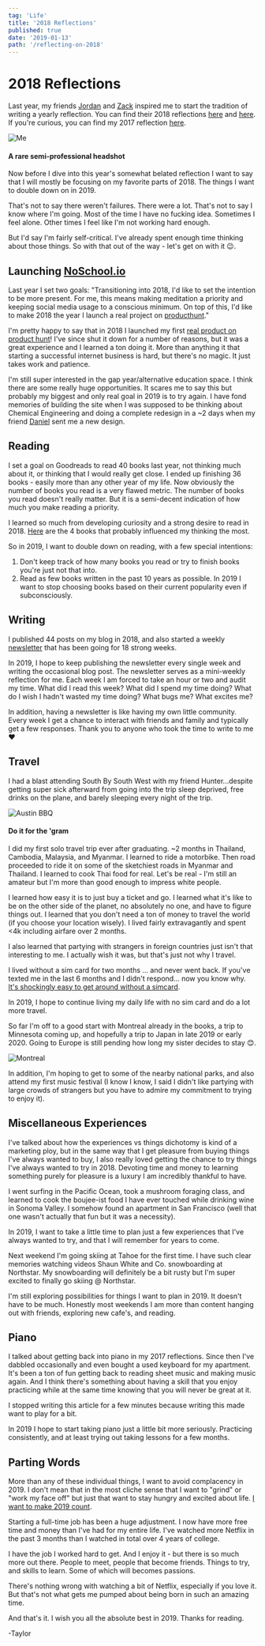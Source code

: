 ```yaml
---
tag: 'Life'
title: '2018 Reflections'
published: true
date: '2019-01-13'
path: '/reflecting-on-2018'
---
```


# 2018 Reflections
Last year, my friends [Jordan](https://www.jordangonen.com/) and [Zack](http://zcjones.com/) inspired me to start the tradition of writing a yearly reflection.  You can find their 2018 reflections [here](https://hackernoon.com/2018-2412e9718f07) and [here](https://medium.com/@zjonsee/reflections-on-2018-d4666125ddc1).  If you're curious, you can find my 2017 reflection [here](https://taylormilliman.me/reflections-2017).

![Me](tay.jpg)
#### A rare semi-professional headshot
Now before I dive into this year's somewhat belated reflection I want to say that I will mostly be focusing on my favorite parts of 2018.  The things I want to double down on in 2019.

That's not to say there weren't failures.  There were a lot.  That's not to say I know where I'm going.  Most of the time I have no fucking idea.  Sometimes I feel alone.  Other times I feel like I'm not working hard enough.

But I'd say I'm fairly self-critical.  I've already spent enough time thinking about those things.  So with that out of the way - let's get on with it 😉.

## Launching [NoSchool.io](https://www.producthunt.com/posts/noschool-1-0)
Last year I set two goals:
"Transitioning into 2018, I'd like to set the intention to be more present. For me, this means making meditation a priority and keeping social media usage to a conscious minimum. On top of this, I'd like to make 2018 the year I launch a real project on [producthunt](https://www.producthunt.com/)."

I'm pretty happy to say that in 2018 I launched my first [real product on product hunt](https://www.producthunt.com/posts/noschool-1-0)!  I've since shut it down for a number of reasons, but it was a great experience and I learned a ton doing it.  More than anything it that starting a successful internet business is hard, but there's no magic.  It just takes work and patience.

I'm still super interested in the gap year/alternative education space.  I think there are some really huge opportunities. It scares me to say this but probably my biggest and only real goal in 2019 is to try again.  I have fond memories of building the site when I was supposed to be thinking about Chemical Engineering and doing a complete redesign in a ~2 days when my friend [Daniel](https://danielwyb.com/) sent me a new design.

## Reading
I set a goal on Goodreads to read 40 books last year, not thinking much about it, or thinking that I would really get close.  I ended up finishing 36 books - easily more than any other year of my life.  Now obviously the number of books you read is a very flawed metric.  The number of books you read doesn't really matter.  But it is a semi-decent indication of how much you make reading a priority.

I learned so much from developing curiosity and a strong desire to read in 2018.  [Here](https://taylor.substack.com/p/tangential-tuesday-16) are the 4 books that probably influenced my thinking the most.

So in 2019, I want to double down on reading, with a few special intentions:
1) Don't keep track of how many books you read or try to finish books you're just not that into.
2) Read as few books written in the past 10 years as possible. In 2019 I want to stop choosing books based on their current popularity even if subconsciously.

## Writing
I published 44 posts on my blog in 2018, and also started a weekly [newsletter](https://taylor.substack.com/) that has been going for 18 strong weeks.

In 2019, I hope to keep publishing the newsletter every single week and writing the occasional blog post.  The newsletter serves as a mini-weekly reflection for me.  Each week I am forced to take an hour or two and audit my time.  What did I read this week? What did I spend my time doing?  What do I wish I hadn't wasted my time doing?  What bugs me? What excites me?

In addition, having a newsletter is like having my own little community.  Every week I get a chance to interact with friends and family and typically get a few responses.  Thank you to anyone who took the time to write to me ❤️
## Travel
I had a blast attending South By South West with my friend Hunter...despite getting super sick afterward from going into the trip sleep deprived, free drinks on the plane, and barely sleeping every night of the trip.   

![Austin BBQ](./Austin.jpg)
#### Do it for the 'gram
I did my first solo travel trip ever after graduating.  ~2 months in Thailand, Cambodia, Malaysia, and Myanmar.  I learned to ride a motorbike.  Then road proceeded to ride it on some of the sketchiest roads in Myanmar and Thailand.  I learned to cook Thai food for real.  Let's be real - I'm still an amateur but I'm more than good enough to impress white people.

I learned how easy it is to just buy a ticket and go.  I learned what it's like to be on the other side of the planet, no absolutely no one, and have to figure things out.  I learned that you don't need a ton of money to travel the world (if you choose your location wisely).  I lived fairly extravagantly and spent <4k including airfare over 2 months.

I also learned that partying with strangers in foreign countries just isn't that interesting to me.  I actually wish it was, but that's just not why I travel.

I lived without a sim card for two months ... and never went back.  If you've texted me in the last 6 months and I didn't respond... now you know why.  [It's shockingly easy to get around without a simcard](https://taylormilliman.me/2-months-without-a-phone).

In 2019, I hope to continue living my daily life with no sim card and do a lot more travel.

So far I'm off to a good start with Montreal already in the books, a trip to Minnesota coming up, and hopefully a trip to Japan in late 2019 or early 2020.  Going to Europe is still pending how long my sister decides to stay 😊.

![Montreal](./Montreal.jpg)

In addition, I'm hoping to get to some of the nearby national parks, and also attend my first music festival (I know I know, I said I didn't like partying with large crowds of strangers but you have to admire my commitment to trying to enjoy it).

## Miscellaneous Experiences
I've talked about how the experiences vs things dichotomy is kind of a marketing ploy, but in the same way that I get pleasure from buying things I've always wanted to buy, I also really loved getting the chance to try things I've always wanted to try in 2018.  Devoting time and money to learning something purely for pleasure is a luxury I am incredibly thankful to have.

I went surfing in the Pacific Ocean, took a mushroom foraging class, and learned to cook the boujee-ist food I have ever touched while drinking wine in Sonoma Valley. I somehow found an apartment in San Francisco (well that one wasn't actually that fun but it was a necessity).

In 2019, I want to take a little time to plan just a few experiences that I've always wanted to try, and that I will remember for years to come.

Next weekend I'm going skiing at Tahoe for the first time.  I have such clear memories watching videos Shaun White and Co. snowboarding at Northstar.  My snowboarding will definitely be a bit rusty but I'm super excited to finally go skiing @ Northstar.

I'm still exploring possibilities for things I want to plan in 2019.  It doesn't have to be much.  Honestly most weekends I am more than content hanging out with friends, exploring new cafe's, and reading.

## Piano
I talked about getting back into piano in my 2017 reflections.  Since then I've dabbled occasionally and even bought a used keyboard for my apartment.  It's been a ton of fun getting back to reading sheet music and making music again.  And I think there's something about having a skill that you enjoy practicing while at the same time knowing that you will never be great at it.

I stopped writing this article for a few minutes because writing this made want to play for a bit.

In 2019 I hope to start taking piano just a little bit more seriously.  Practicing consistently, and at least trying out taking lessons for a few months.

## Parting Words
More than any of these individual things, I want to avoid complacency in 2019.  I don't mean that in the most cliche sense that I want to "grind" or "work my face off" but just that want to stay hungry and excited about life. [I want to make 2019 count](https://www.youtube.com/watch?v=WxfZkMm3wcg).

Starting a full-time job has been a huge adjustment.  I now have more free time and money than I've had for my entire life.  I've watched more Netflix in the past 3 months than I watched in total over 4 years of college.

I have the job I worked hard to get.  And I enjoy it - but there is so much more out there. People to meet, people that become friends.  Things to try, and skills to learn. Some of which will becomes passions.

There's nothing wrong with watching a bit of Netflix, especially if you love it.  But that's not what gets me pumped about being born in such an amazing time.

And that's it.  I wish you all the absolute best in 2019.  Thanks for reading.

-Taylor
